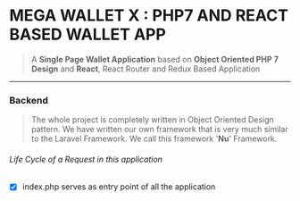 # MEGA WALLET X : PHP7 AND REACT BASED WALLET APP
> A **Single Page Wallet Application** based on **Object Oriented PHP 7 Design** and **React**, React Router and Redux Based Application
___
### Backend
> The whole project is completely written in Object Oriented Design pattern. 
> We have written our own framework that is very much similar to the Laravel Framework.
> We call this framework '**Nu**' Framework.


###### Life Cycle of a Request in this application
- [x] index.php serves as entry point of all the application